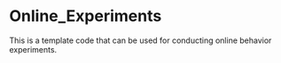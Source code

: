 # Online_Experiments

This is a template code that can be used for conducting online behavior experiments.

